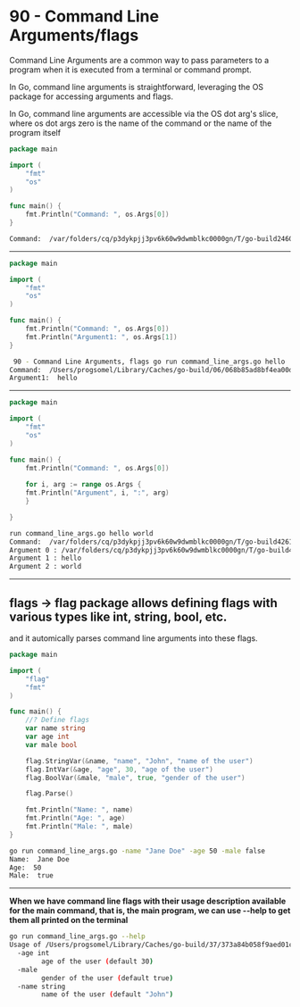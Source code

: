 # 90 - Command Line Arguments/flags
Command Line Arguments are a common way to pass parameters to a program when it is executed from a terminal or command prompt.

In Go, command line arguments is straightforward, leveraging the OS package for accessing arguments and flags.

In Go, command line arguments are accessible via the OS dot arg's slice, where os dot args zero is the name of the command or the name of the program itself
```go
package main

import (
	"fmt"
	"os"
)

func main() {
	fmt.Println("Command: ", os.Args[0])
}
```
```bash
Command:  /var/folders/cq/p3dykpjj3pv6k60w9dwmblkc0000gn/T/go-build2460727064/b001/exe/command_line_args
```

------------------------------------------------------------------------------------------------------------------------

```go
package main

import (
	"fmt"
	"os"
)

func main() {
	fmt.Println("Command: ", os.Args[0])
	fmt.Println("Argument1: ", os.Args[1])
}
```
```bash
 90 - Command Line Arguments, flags go run command_line_args.go hello
Command:  /Users/progsomel/Library/Caches/go-build/06/068b85ad8bf4ea00dd6ea5bc9be649b485484d1b6efe2719957af3b20afd07af-d/command_line_args
Argument1:  hello
```

------------------------------------------------------------------------------------------------------------------------

```go
package main

import (
	"fmt"
	"os"
)

func main() {
	fmt.Println("Command: ", os.Args[0])
	
	for i, arg := range os.Args {
	fmt.Println("Argument", i, ":", arg)
	}

}
```
```bash
run command_line_args.go hello world
Command:  /var/folders/cq/p3dykpjj3pv6k60w9dwmblkc0000gn/T/go-build4261400217/b001/exe/command_line_args
Argument 0 : /var/folders/cq/p3dykpjj3pv6k60w9dwmblkc0000gn/T/go-build4261400217/b001/exe/command_line_args
Argument 1 : hello
Argument 2 : world
```

------------------------------------------------------------------------------------------------------------------------

## flags -> flag package allows defining flags with various types like int, string, bool, etc. 
and it automically parses command line arguments into these flags.
```go
package main

import (
	"flag"
	"fmt"
)

func main() {
	//? Define flags
	var name string
	var age int
	var male bool

	flag.StringVar(&name, "name", "John", "name of the user")
	flag.IntVar(&age, "age", 30, "age of the user")
	flag.BoolVar(&male, "male", true, "gender of the user")

	flag.Parse()

	fmt.Println("Name: ", name)
	fmt.Println("Age: ", age)
	fmt.Println("Male: ", male)
}
```
```bash
go run command_line_args.go -name "Jane Doe" -age 50 -male false 
Name:  Jane Doe
Age:  50
Male:  true
```

------------------------------------------------------------------------------------------------------------------------

**When we have command line flags with their usage description available for the main command, that is, the main program, we can use **--help** to get them all printed on the terminal**
```bash
go run command_line_args.go --help              
Usage of /Users/progsomel/Library/Caches/go-build/37/373a84b058f9aed01cc963ff121e51db81a58a6ba7784ef547206c5d01605543-d/command_line_args:
  -age int
        age of the user (default 30)
  -male
        gender of the user (default true)
  -name string
        name of the user (default "John")
```